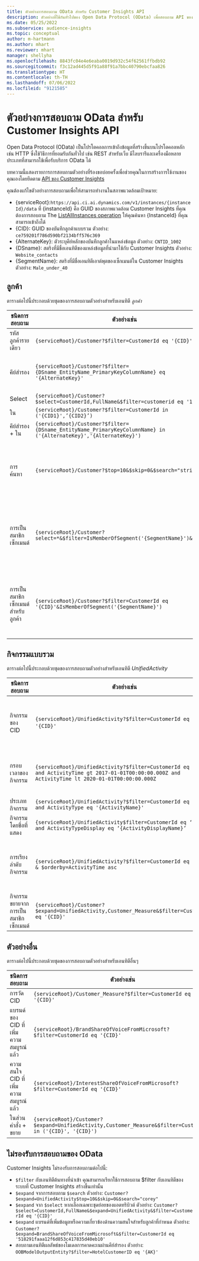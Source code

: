 ```yaml
---
title: ตัวอย่างการสอบถาม OData สำหรับ Customer Insights API
description: ตัวอย่างที่ใช้กันทั่วไปของ Open Data Protocol (OData) เพื่อสอบถาม API ของ Customer Insights เพื่อตรวจสอบข้อมูล
ms.date: 05/25/2022
ms.subservice: audience-insights
ms.topic: conceptual
author: m-hartmann
ms.author: mhart
ms.reviewer: mhart
manager: shellyha
ms.openlocfilehash: 8843fc04e4e6eaba0019d932c54f62561ffbdb92
ms.sourcegitcommit: f3c12ad445d5f91a88f91a7bbc40790ebcfaa826
ms.translationtype: HT
ms.contentlocale: th-TH
ms.lasthandoff: 07/06/2022
ms.locfileid: "9121585"
---
```

# <a name="odata-query-examples-for-customer-insights-apis"></a>ตัวอย่างการสอบถาม OData สำหรับ Customer Insights API

Open Data Protocol (OData) เป็นโปรโตคอลการเข้าถึงข้อมูลที่สร้างขึ้นบนโปรโตคอลหลัก เช่น HTTP ซึ่งใช้วิธีการที่ยอมรับกันทั่วไป เช่น REST สำหรับเว็บ มีไลบรารีและเครื่องมือหลายประเภทที่สามารถใช้เพื่อรับบริการ OData ได้

บทความนี้แสดงรายการการสอบถามตัวอย่างที่ร้องขอบ่อยครั้งเพื่อช่วยคุณในการสร้างการใช้งานของคุณเองโดยยึดตาม [API ของ Customer Insights](apis.md)

คุณต้องแก้ไขตัวอย่างการสอบถามเพื่อให้สามารถทำงานในสภาพแวดล้อมเป้าหมาย: 

- {serviceRoot}:`https://api.ci.ai.dynamics.com/v1/instances/{instanceId}/data` ที่ {instanceId} คือ GUID ของสภาพแวดล้อม Customer Insights ที่คุณต้องการสอบถาม The [ListAllInstances operation](https://developer.ci.ai.dynamics.com/api-details#api=CustomerInsights&operation=Get-all-instances) ให้คุณค้นหา {InstanceId} ที่คุณสามารถเข้าถึงได้
- {CID}: GUID ของบันทึกลูกค้าแบบรวม ตัวอย่าง: `ce759201f786d590bf2134bff576c369`
- {AlternateKey}: ตัวระบุคีย์หลักของบันทึกลูกค้าในแหล่งข้อมูล ตัวอย่าง: `CNTID_1002`
- {DSname}: สตริงที่มีชื่อเอนทิตีของแหล่งข้อมูลที่นำมาใช้กับ Customer Insights ตัวอย่าง: `Website_contacts`
- {SegmentName}: สตริงที่มีชื่อเอนทิตีเอาต์พุตของเซ็กเมนต์ใน Customer Insights ตัวอย่าง: `Male_under_40`

## <a name="customer"></a>ลูกค้า

ตารางต่อไปนี้ประกอบด้วยชุดของการสอบถามตัวอย่างสำหรับเอนทิตี *ลูกค้า*

|ชนิดการสอบถาม |ตัวอย่างเช่น  | หมายเหตุ  |
|---------|---------|---------|
|รหัสลูกค้ารายเดียว     | `{serviceRoot}/Customer?$filter=CustomerId eq '{CID}'`          |  |
|คีย์สำรอง    | `{serviceRoot}/Customer?$filter={DSname_EntityName_PrimaryKeyColumnName} eq '{AlternateKey}'`         |  คีย์สำรองยังคงอยู่ในเอนทิตีลูกค้าแบบรวม       |
|Select   | `{serviceRoot}/Customer?$select=CustomerId,FullName&$filter=customerid eq '1'`        |         |
|ใน    | `{serviceRoot}/Customer?$filter=CustomerId in ('{CID1}',’{CID2}’)`        |         |
|คีย์สำรอง + ใน   | `{serviceRoot}/Customer?$filter={DSname_EntityName_PrimaryKeyColumnName} in ('{AlternateKey}','{AlternateKey}')`         |         |
|การค้นหา  | `{serviceRoot}/Customer?$top=10&$skip=0&$search="string"`        |   ส่งกลับผลลัพธ์ 10 อันดับแรกสำหรับสตริงการค้นหา      |
|การเป็นสมาชิกเซ็กเมนต์  | `{serviceRoot}/Customer?select=*&$filter=IsMemberOfSegment('{SegmentName}')&$top=10`     | ส่งกลับจำนวนแถวที่กำหนดไว้ล่วงหน้าจากเอนทิตีการแบ่งส่วน      |
|การเป็นสมาชิกเซ็กเมนต์สำหรับลูกค้า | `{serviceRoot}/Customer?$filter=CustomerId eq '{CID}'&IsMemberOfSegment('{SegmentName}')`     | ส่งคืนโปรไฟล์ลูกค้าหากพวกเขาเป็นสมาชิกของเซ็กเมนต์ที่กำหนด     |

## <a name="unified-activity"></a>กิจกรรมแบบรวม

ตารางต่อไปนี้ประกอบด้วยชุดของการสอบถามตัวอย่างสำหรับเอนทิตี *UnifiedActivity*

|ชนิดการสอบถาม |ตัวอย่างเช่น  | หมายเหตุ  |
|---------|---------|---------|
|กิจกรรมของ CID     | `{serviceRoot}/UnifiedActivity?$filter=CustomerId eq '{CID}'`          | แสดงรายการกิจกรรมของโปรไฟล์ลูกค้าเฉพาะ |
|กรอบเวลาของกิจกรรม    | `{serviceRoot}/UnifiedActivity?$filter=CustomerId eq '{CID}' and ActivityTime gt 2017-01-01T00:00:00.000Z and ActivityTime lt 2020-01-01T00:00:00.000Z`     |  กิจกรรมของโปรไฟล์ลูกค้าในกรอบเวลา       |
|ประเภทกิจกรรม    |   `{serviceRoot}/UnifiedActivity?$filter=CustomerId eq '{CID}' and ActivityType eq '{ActivityName}'`        |         |
|กิจกรรมโดยชื่อที่แสดง     | `{serviceRoot}/UnifiedActivity$filter=CustomerId eq ‘{CID}’ and ActivityTypeDisplay eq ‘{ActivityDisplayName}’`        | |
|การเรียงลำดับกิจกรรม    | `{serviceRoot}/UnifiedActivity?$filter=CustomerId eq ‘{CID}’ & $orderby=ActivityTime asc`     |  เรียงกิจกรรมจากน้อยไปหามาก หรือมากไปหาน้อย       |
|กิจกรรมขยายจากการเป็นสมาชิกเซ็กเมนต์  |   `{serviceRoot}/Customer?$expand=UnifiedActivity,Customer_Measure&$filter=CustomerId eq '{CID}'`     |         |

## <a name="other-examples"></a>ตัวอย่างอื่น

ตารางต่อไปนี้ประกอบด้วยชุดของการสอบถามตัวอย่างสำหรับเอนทิตีอื่นๆ

|ชนิดการสอบถาม |ตัวอย่างเช่น  | หมายเหตุ  |
|---------|---------|---------|
|การวัด CID    | `{serviceRoot}/Customer_Measure?$filter=CustomerId eq '{CID}'`          |  |
|แบรนด์ของ CID ที่เพิ่มความสมบูรณ์แล้ว    | `{serviceRoot}/BrandShareOfVoiceFromMicrosoft?$filter=CustomerId eq '{CID}'`  |       |
|ความสนใจ CID ที่เพิ่มความสมบูรณ์แล้ว    |   `{serviceRoot}/InterestShareOfVoiceFromMicrosoft?$filter=CustomerId eq '{CID}'`       |         |
|ในส่วนคำสั่ง + ขยาย     | `{serviceRoot}/Customer?$expand=UnifiedActivity,Customer_Measure&$filter=CustomerId in ('{CID}', '{CID}')`         | |

## <a name="not-supported-odata-queries"></a>ไม่รองรับการสอบถามของ OData

Customer Insights ไม่รองรับการสอบถามต่อไปนี้:

- `$filter` กับเอนทิตีต้นทางที่นำเข้า คุณสามารถเรียกใช้การสอบถาม $filter กับเอนทิตีของระบบที่ Customer Insights สร้างขึ้นเท่านั้น
- `$expand` จากการสอบถาม `$search` ตัวอย่าง: `Customer?$expand=UnifiedActivity$top=10&$skip=0&$search="corey"`
- `$expand` จาก `$select` หากเลือกเฉพาะชุดย่อยของแอตทริบิวต์ ตัวอย่าง: `Customer?$select=CustomerId,FullName&$expand=UnifiedActivity&$filter=CustomerId eq '{CID}'`
- `$expand` แบรนด์ที่เพิ่มข้อมูลหรือความเกี่ยวข้องด้านความสนใจสำหรับลูกค้าที่กำหนด ตัวอย่าง: `Customer?$expand=BrandShareOfVoiceFromMicrosoft&$filter=CustomerId eq '518291faaa12f6d853c417835d40eb10'`
- สอบถามเอนทิตีผลลัพธ์ของโมเดลการคาดคะเนผ่านคีย์สำรอง ตัวอย่าง: `OOBModelOutputEntity?$filter=HotelCustomerID eq '{AK}'`
